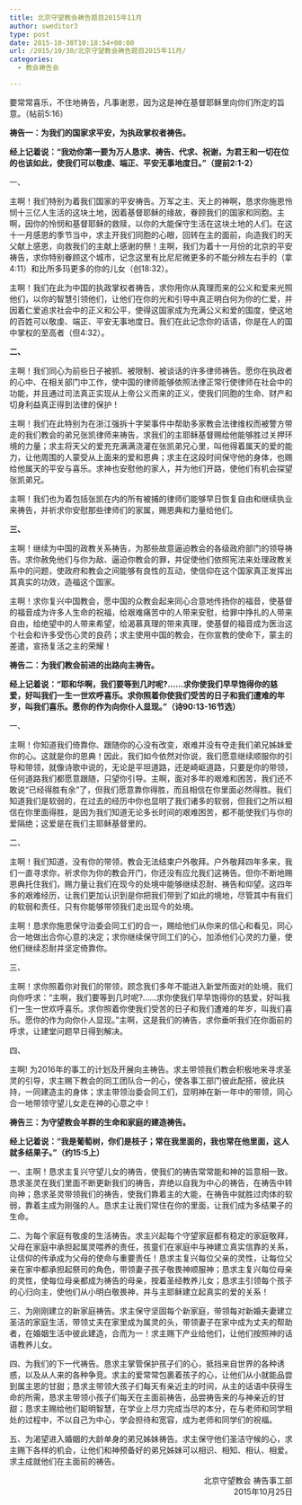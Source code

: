 ```yaml
---
title: 北京守望教会祷告题目2015年11月
author: sweditor3
type: post
date: 2015-10-30T10:18:54+00:00
url: /2015/10/30/北京守望教会祷告题目2015年11月/
categories:
  - 教会祷告会

---
```

要常常喜乐，不住地祷告，凡事谢恩，因为这是神在基督耶稣里向你们所定的旨意。（帖前5:16） 

**祷告一：为我们的国家求平安，为执政掌权者祷告。** 

**经上记着说：&ldquo;我劝你第一要为万人恳求、祷告、代求、祝谢，为君王和一切在位的也该如此，使我们可以敬虔、端正、平安无事地度日。&rdquo;（提前2:1-2）** 

一、 

主啊！我们特别为着我们国家的平安祷告。万军之主、天上的神啊，恳求你施恩怜悯十三亿人生活的这块土地，因着基督耶稣的缘故，眷顾我们的国家和同胞。主啊，因你的怜悯和基督耶稣的救赎，以你的大能保守生活在这块土地的人们。在这十一月感恩的季节当中，求主开我们同胞的心眼，回转在主的面前，向造我们的天父献上感恩，向救我们的主献上感谢的祭！主啊，我们为着十一月份的北京的平安祷告，求你特别眷顾这个城市，记念这里有比尼尼微更多的不能分辨左右手的（拿4:11）和比所多玛更多的你的儿女（创18:32）。 

主啊！我们在此为中国的执政掌权者祷告，求你用你从真理而来的公义和爱来光照他们，以你的智慧引领他们，让他们在你的光和引导中真正明白何为你的仁爱，并因着仁爱追求社会中的正义和公平，使得这国家成为充满公义和爱的国度，使这地的百姓可以敬虔、端正、平安无事地度日。我们在此记念你的话语，你是在人的国中掌权的至高者（但4:32）。 

**二、** 

主啊！我们同心为前些日子被抓、被限制、被谈话的许多律师祷告。愿你在执政者的心中、在相关部门中工作，使中国的律师能够依照法律正常行使律师在社会中的功能，并且通过司法真正实现从上帝公义而来的正义，使我们同胞的生命、财产和切身利益真正得到法律的保护！ 

主啊！我们在此特别为在浙江强拆十字架事件中帮助多家教会法律维权而被警方带走的我们教会的弟兄张凯律师来祷告，求我们的主耶稣基督赐给他能够胜过关押环境的力量；求主将天父的爱充充满满浇灌在张凯弟兄心里，叫他得着属天的爱的能力，让他周围的人蒙受从上面来的爱和恩典；求主在这段时间保守他的身体，也赐给他属天的平安与喜乐。求神也安慰他的家人，并为他们开路，使他们有机会探望张凯弟兄。 

主啊！我们也为着包括张凯在内的所有被捕的律师们能够早日恢复自由和继续执业来祷告，并祈求你安慰那些律师们的家属，赐恩典和力量给他们。 

**三、** 

主啊！继续为中国的政教关系祷告，为那些故意逼迫教会的各级政府部门的领导祷告。求你赦免他们与你为敌、逼迫你教会的罪，并促使他们依照宪法来处理政教关系中的问题，使政府和教会之间能够有良性的互动，使信仰在这个国家真正发挥出其真实的功效，造福这个国家。 

主啊！求你复兴中国教会，愿中国的众教会起来同心合意地传扬你的福音，使基督的福音成为许多人生命的祝福，给艰难痛苦中的人带来安慰，给罪中挣扎的人带来自由，给绝望中的人带来希望，给渴慕真理的带来真理，使基督的福音成为医治这个社会和许多受伤心灵的良药；求主使用中国的教会，在你宣教的使命下，蒙主的差遣，宣扬复活之主的荣耀！ 

**祷告二：为我们教会前进的出路向主祷告。** 

**经上记着说：&ldquo;耶和华啊，我们要等到几时呢?&hellip;&hellip;求你使我们早早饱得你的慈爱，好叫我们一生一世欢呼喜乐。求你照着你使我们受苦的日子和我们遭难的年岁，叫我们喜乐。愿你的作为向你仆人显现。&rdquo;（诗90:13-16节选）** 

一、 

主啊！你知道我们倚靠你、跟随你的心没有改变，艰难并没有夺走我们弟兄姊妹爱你的心。这就是你的恩典！因此，我们如今依然对你说，我们愿意继续顺服你的引导和带领，就像诗歌中说的，无论是平坦道路，还是崎岖道路，只要是你的带领，任何道路我们都愿意跟随，只望你引导。主啊，面对多年的艰难和困苦，我们还不敢说&ldquo;已经得胜有余&rdquo;了，但我们愿意靠你得胜，而且相信在你里面必然得胜。我们知道我们是软弱的，在过去的经历中你也显明了我们诸多的软弱，但我们之所以相信在你里面得胜，是因为我们知道无论多长时间的艰难困苦，都不能使我们与你的爱隔绝；这爱是在我们主耶稣基督里的。 

二、 

主啊！我们知道，没有你的带领，教会无法结束户外敬拜。户外敬拜四年多来，我们一直寻求你，祈求你为你的教会开门，你还没有应允我们这祷告。但你不断地赐恩典托住我们，赐力量让我们在现今的处境中能够继续忍耐、祷告和仰望。这四年多的艰难经历，让我们更加认识到是你把我们带到了如此的境地，尽管其中有我们的软弱和责任，只有你能够带领我们走出现今的处境。 

主啊！恳求你施恩保守治委会同工们的合一，赐给他们从你来的信心和看见，同心合一地做出合你心意的决定；求你继续保守同工们的心，加添他们心灵的力量，使他们继续忍耐并坚定倚靠你。 

三、 

主啊！求你照着你对我们的带领，顾念我们多年不能进入新堂所面对的处境，我们向你呼求：&ldquo;主啊，我们要等到几时呢?&hellip;&hellip;求你使我们早早饱得你的慈爱，好叫我们一生一世欢呼喜乐。求你照着你使我们受苦的日子和我们遭难的年岁，叫我们喜乐。愿你的作为向你仆人显现。&rdquo;主啊，这是我们的祷告，求你垂听我们在你面前的呼求，让建堂问题早日得到解决。 

四、 

主啊! 为2016年的事工的计划及开展向主祷告。求主带领我们教会积极地来寻求圣灵的引导，求主赐下教会的同工团队合一的心，使各事工部门彼此配搭，彼此扶持，一同建造主的身体；求主带领治委会同工们，显明神在新一年中的带领，同心合一地带领守望儿女走在神的心意之中！ 

**祷告三：为守望教会羊群的生命和家庭的建造祷告。** 

**经上记着说：&ldquo;我是葡萄树，你们是枝子；常在我里面的，我也常在他里面，这人就多结果子。&rdquo;（约15:5上）** 

一、主啊！恳求主复兴守望儿女的祷告，使我们的祷告常常能和神的旨意相一致。恳求圣灵在我们里面不断更新我们的祷告，弃绝以自我为中心的祷告，在祷告中转向神；恳求圣灵带领我们的祷告，使我们靠着主的大能，在祷告中就胜过肉体的软弱，靠着主成为刚强的人。恳求主让我们常住在你的里面，让我们成为多结果子的生命。 

二、为每个家庭有敬虔的生活祷告。求主兴起每个守望家庭都有稳定的家庭敬拜，父母在家庭中承担起属灵喂养的责任，孩童们在家庭中与神建立真实信靠的关系，让信仰的传承成为父母的使命与重要责任！恳求主复兴每位父亲的灵性，让每位父亲在家中都承担起祭司的角色，带领妻子孩子敬畏神顺服神；恳求主复兴每位母亲的灵性，使每位母亲都成为祷告的母亲，按着圣经教养儿女；恳求主引领每个孩子的心归向主，使他们从小明白敬畏神，并与主耶稣建立起真实的爱的关系！ 

三、为刚刚建立的新家庭祷告。求主保守坚固每个新家庭，带领每对新婚夫妻建立圣洁的家庭生活，带领丈夫在家里成为属灵的头，带领妻子在家中成为丈夫的帮助者，在婚姻生活中彼此建造，合而为一！求主赐下产业给他们，让他们按照神的话语教养儿女。 

四、为我们的下一代祷告。恳求主掌管保护孩子们的心，抵挡来自世界的各种诱惑，以及从人来的各种争竞。求主的爱常常包裹着孩子的心，让他们从小就能品尝到属主恩的甘甜；恳求主带领大孩子们每天有亲近主的时间，从主的话语中获得生命的所需，恳求主带领小孩子们每天在主面前祷告，品尝祷告来的与神亲近的甘甜；恳求主赐给他们聪明智慧，在学业上尽力完成当尽的本分，在与老师和同学相处的过程中，不以自己为中心，学会担待和宽容，成为老师和同学们的祝福。 

五、为渴望进入婚姻的大龄单身的弟兄姊妹祷告。求主保守他们圣洁守候的心，求主赐下各样的机会，让他们和神预备好的弟兄姊妹可以相识、相知、相认、相爱。求主成就他们在主面前的祷告。 

<p style="text-align: right;">
  北京守望教会 祷告事工部<br /> 2015年10月25日
</p>